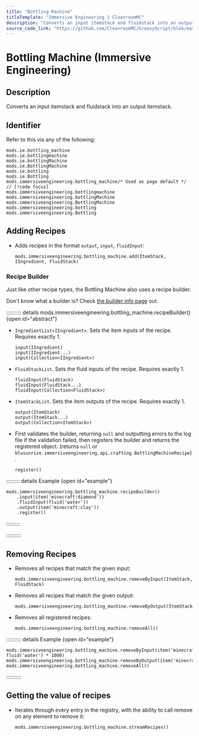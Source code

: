 ```yaml
---
title: "Bottling Machine"
titleTemplate: "Immersive Engineering | CleanroomMC"
description: "Converts an input itemstack and fluidstack into an output itemstack."
source_code_link: "https://github.com/CleanroomMC/GroovyScript/blob/master/src/main/java/com/cleanroommc/groovyscript/compat/mods/immersiveengineering/BottlingMachine.java"
---
```


# Bottling Machine (Immersive Engineering)

## Description

Converts an input itemstack and fluidstack into an output itemstack.

## Identifier

Refer to this via any of the following:

```groovy:no-line-numbers {7}
mods.ie.bottling_machine
mods.ie.bottlingmachine
mods.ie.bottlingMachine
mods.ie.BottlingMachine
mods.ie.bottling
mods.ie.Bottling
mods.immersiveengineering.bottling_machine/* Used as page default */ // [!code focus]
mods.immersiveengineering.bottlingmachine
mods.immersiveengineering.bottlingMachine
mods.immersiveengineering.BottlingMachine
mods.immersiveengineering.bottling
mods.immersiveengineering.Bottling
```


## Adding Recipes

- Adds recipes in the format `output`, `input`, `fluidInput`:

    ```groovy:no-line-numbers
    mods.immersiveengineering.bottling_machine.add(ItemStack, IIngredient, FluidStack)
    ```


### Recipe Builder

Just like other recipe types, the Bottling Machine also uses a recipe builder.

Don't know what a builder is? Check [the builder info page](../../getting_started/builder.md) out.

:::::::::: details mods.immersiveengineering.bottling_machine.recipeBuilder() {open id="abstract"}
- `IngredientList<IIngredient>`. Sets the item inputs of the recipe. Requires exactly 1.

    ```groovy:no-line-numbers
    input(IIngredient)
    input(IIngredient...)
    input(Collection<IIngredient>)
    ```

- `FluidStackList`. Sets the fluid inputs of the recipe. Requires exactly 1.

    ```groovy:no-line-numbers
    fluidInput(FluidStack)
    fluidInput(FluidStack...)
    fluidInput(Collection<FluidStack>)
    ```

- `ItemStackList`. Sets the item outputs of the recipe. Requires exactly 1.

    ```groovy:no-line-numbers
    output(ItemStack)
    output(ItemStack...)
    output(Collection<ItemStack>)
    ```

- First validates the builder, returning `null` and outputting errors to the log file if the validation failed, then registers the builder and returns the registered object. (returns `null` or `blusunrize.immersiveengineering.api.crafting.BottlingMachineRecipe`).

    ```groovy:no-line-numbers
    register()
    ```

::::::::: details Example {open id="example"}
```groovy:no-line-numbers
mods.immersiveengineering.bottling_machine.recipeBuilder()
    .input(item('minecraft:diamond'))
    .fluidInput(fluid('water'))
    .output(item('minecraft:clay'))
    .register()
```

:::::::::

::::::::::

## Removing Recipes

- Removes all recipes that match the given input:

    ```groovy:no-line-numbers
    mods.immersiveengineering.bottling_machine.removeByInput(ItemStack, FluidStack)
    ```

- Removes all recipes that match the given output:

    ```groovy:no-line-numbers
    mods.immersiveengineering.bottling_machine.removeByOutput(ItemStack)
    ```

- Removes all registered recipes:

    ```groovy:no-line-numbers
    mods.immersiveengineering.bottling_machine.removeAll()
    ```

:::::::::: details Example {open id="example"}
```groovy:no-line-numbers
mods.immersiveengineering.bottling_machine.removeByInput(item('minecraft:sponge'), fluid('water') * 1000)
mods.immersiveengineering.bottling_machine.removeByOutput(item('minecraft:potion').withNbt([Potion:'minecraft:mundane']))
mods.immersiveengineering.bottling_machine.removeAll()
```

::::::::::

## Getting the value of recipes

- Iterates through every entry in the registry, with the ability to call remove on any element to remove it:

    ```groovy:no-line-numbers
    mods.immersiveengineering.bottling_machine.streamRecipes()
    ```
